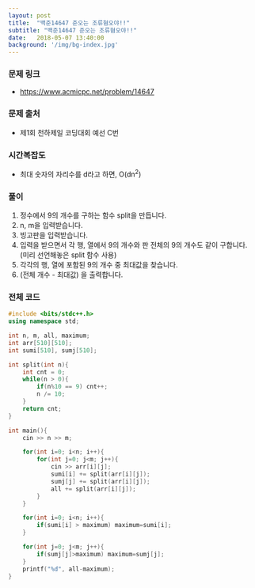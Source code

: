 ```yaml
---
layout: post
title:  "백준14647 준오는 조류혐오야!!"
subtitle: "백준14647 준오는 조류혐오야!!"
date:   2018-05-07 13:40:00
background: '/img/bg-index.jpg'
---
```


### 문제 링크
* https://www.acmicpc.net/problem/14647

### 문제 출처
* 제1회 천하제일 코딩대회 예선 C번

### 시간복잡도
* 최대 숫자의 자리수를 d라고 하면, O(dn<sup>2</sup>)

### 풀이
1. 정수에서 9의 개수를 구하는 함수 split을 만듭니다.
2. n, m을 입력받습니다.
3. 빙고판을 입력받습니다.
4. 입력을 받으면서 각 행, 열에서 9의 개수와 판 전체의 9의 개수도 같이 구합니다. (미리 선언해놓은 split 함수 사용)
5. 각각의 행, 열에 포함된 9의 개수 중 최대값을 찾습니다.
6. (전체 개수 - 최대값) 을 출력합니다.

### 전체 코드
```cpp
#include <bits/stdc++.h>
using namespace std;

int n, m, all, maximum;
int arr[510][510];
int sumi[510], sumj[510];

int split(int n){
	int cnt = 0;
	while(n > 0){
		if(n%10 == 9) cnt++;
		n /= 10;
	}
	return cnt;
}

int main(){
	cin >> n >> m;

	for(int i=0; i<n; i++){
		for(int j=0; j<m; j++){
			cin >> arr[i][j];
			sumi[i] += split(arr[i][j]);
			sumj[j] += split(arr[i][j]);
			all += split(arr[i][j]);
		}
	}

	for(int i=0; i<n; i++){
		if(sumi[i] > maximum) maximum=sumi[i];
	}

	for(int j=0; j<m; j++){
		if(sumj[j]>maximum) maximum=sumj[j];
	}
	printf("%d", all-maximum);
}
```
